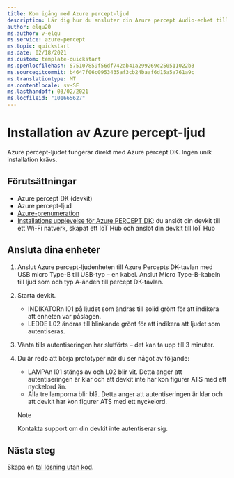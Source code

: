 ```yaml
---
title: Kom igång med Azure percept-ljud
description: Lär dig hur du ansluter din Azure percept Audio-enhet till din Azure percept DK
author: elqu20
ms.author: v-elqu
ms.service: azure-percept
ms.topic: quickstart
ms.date: 02/18/2021
ms.custom: template-quickstart
ms.openlocfilehash: 575107859f56df742ab41a299269c250511022b3
ms.sourcegitcommit: b4647f06c0953435af3cb24baaf6d15a5a761a9c
ms.translationtype: MT
ms.contentlocale: sv-SE
ms.lasthandoff: 03/02/2021
ms.locfileid: "101665627"
---
```

# <a name="azure-percept-audio-setup"></a>Installation av Azure percept-ljud

Azure percept-ljudet fungerar direkt med Azure percept DK. Ingen unik installation krävs.

## <a name="prerequisites"></a>Förutsättningar

- Azure percept DK (devkit)
- Azure percept-ljud
- [Azure-prenumeration](https://azure.microsoft.com/free/)
- [Installations upplevelse för Azure PERCEPT DK](./quickstart-percept-dk-set-up.md): du anslöt din devkit till ett Wi-Fi nätverk, skapat ett IoT Hub och anslöt din devkit till IoT Hub

## <a name="connecting-your-devices"></a>Ansluta dina enheter

1. Anslut Azure percept-ljudenheten till Azure Percepts DK-tavlan med USB micro Type-B till USB-typ – en kabel. Anslut Micro Type-B-kabeln till ljud som och typ A-änden till percept DK-tavlan.

1. Starta devkit.

    - INDIKATORn l01 på ljudet som ändras till solid grönt för att indikera att enheten var påslagen.
    - LEDDE L02 ändras till blinkande grönt för att indikera att ljudet som autentiseras.

1. Vänta tills autentiseringen har slutförts – det kan ta upp till 3 minuter.

1. Du är redo att börja prototyper när du ser något av följande:

    - LAMPAn l01 stängs av och L02 blir vit. Detta anger att autentiseringen är klar och att devkit inte har kon figurer ATS med ett nyckelord än.
    - Alla tre lamporna blir blå. Detta anger att autentiseringen är klar och att devkit har kon figurer ATS med ett nyckelord.

    > [!NOTE]
    > Kontakta support om din devkit inte autentiserar sig.

## <a name="next-steps"></a>Nästa steg

Skapa en [tal lösning utan kod](./tutorial-no-code-speech.md).